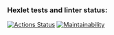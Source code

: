 ### Hexlet tests and linter status:
[![Actions Status](https://github.com/vladimirloskutov/java-project-61/workflows/hexlet-check/badge.svg)](https://github.com/vladimirloskutov/java-project-61/actions)
[![Maintainability](https://api.codeclimate.com/v1/badges/80aaa0da231a7db8ba3a/maintainability)](https://codeclimate.com/github/banido-pixel/java-project-61/maintainability)
